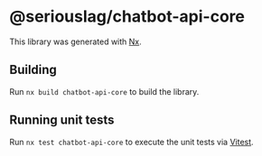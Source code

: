 # @seriouslag/chatbot-api-core

This library was generated with [Nx](https://nx.dev).

## Building

Run `nx build chatbot-api-core` to build the library.

## Running unit tests

Run `nx test chatbot-api-core` to execute the unit tests via [Vitest](https://vitest.dev/).
